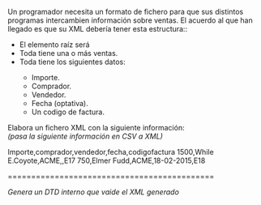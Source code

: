 Un programador necesita un formato de fichero para que sus distintos programas intercambien información sobre ventas. El acuerdo al que han llegado es que su XML debería tener esta estructura::


* El elemento raíz será <listaventas>
* Toda <listaventas> tiene una o más ventas.
* Toda <venta> tiene los siguientes datos:
  * Importe.
  * Comprador.
  * Vendedor.
  * Fecha (optativa).
  * Un codigo de factura.


Elabora un fichero XML con la siguiente información:<br/>
*(pasa la siguiente información en CSV a XML)*

Importe,comprador,vendedor,fecha,codigofactura
1500,While E.Coyote,ACME,,E17
750,Elmer Fudd,ACME,18-02-2015,E18

============================================

*Genera un DTD interno que vaide el XML generado*


